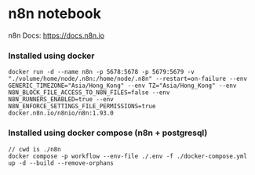 # n8n notebook
n8n Docs: https://docs.n8n.io

### Installed using docker
``` shell
docker run -d --name n8n -p 5678:5678 -p 5679:5679 -v "./volume/home/node/.n8n:/home/node/.n8n" --restart=on-failure --env GENERIC_TIMEZONE="Asia/Hong_Kong" --env TZ="Asia/Hong_Kong" --env N8N_BLOCK_FILE_ACCESS_TO_N8N_FILES=false --env N8N_RUNNERS_ENABLED=true --env N8N_ENFORCE_SETTINGS_FILE_PERMISSIONS=true docker.n8n.io/n8nio/n8n:1.93.0
```

### Installed using docker compose (n8n + postgresql)
``` shell
// cwd is ./n8n
docker compose -p workflow --env-file ./.env -f ./docker-compose.yml up -d --build --remove-orphans
```
